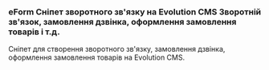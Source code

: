 
<meta http-equiv="Content-Type" content="text/html; charset=utf-8">
<h3>eForm Сніпет зворотного зв'язку на Evolution CMS Зворотній зв'язок, замовлення дзвінка, оформлення замовлення товарів і т.д.</h3>
Сніпет для створення зворотного зв'язку, замовлення дзвінка, оформлення замовлення товарів на Evolution CMS.
